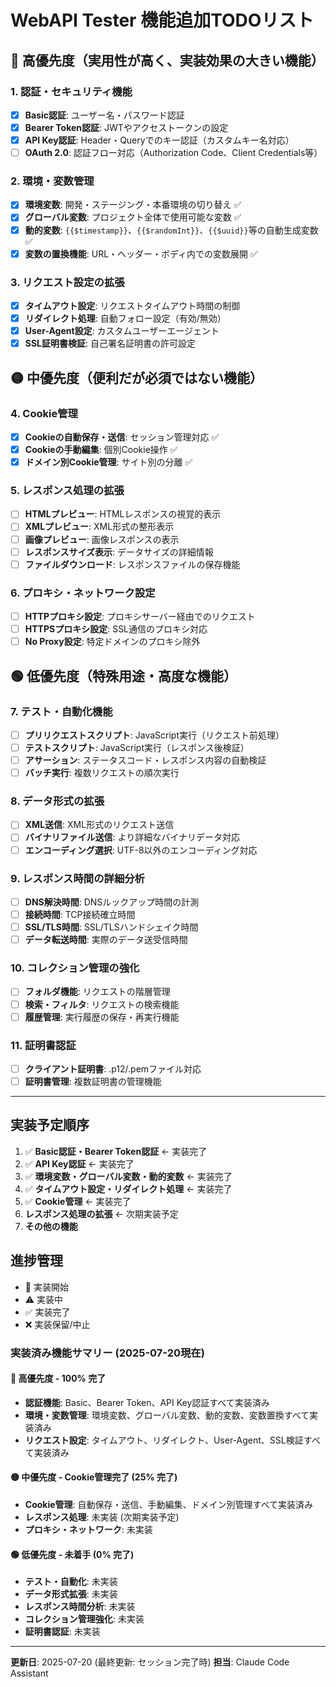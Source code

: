# WebAPI Tester 機能追加TODOリスト

## 🔴 高優先度（実用性が高く、実装効果の大きい機能）

### 1. 認証・セキュリティ機能

- [x] **Basic認証**: ユーザー名・パスワード認証
- [x] **Bearer Token認証**: JWTやアクセストークンの設定
- [x] **API Key認証**: Header・Queryでのキー認証（カスタムキー名対応）
- [ ] **OAuth 2.0**: 認証フロー対応（Authorization Code、Client Credentials等）

### 2. 環境・変数管理

- [x] **環境変数**: 開発・ステージング・本番環境の切り替え ✅
- [x] **グローバル変数**: プロジェクト全体で使用可能な変数 ✅
- [x] **動的変数**: `{{$timestamp}}`、`{{$randomInt}}`、`{{$uuid}}`等の自動生成変数 ✅
- [x] **変数の置換機能**: URL・ヘッダー・ボディ内での変数展開 ✅

### 3. リクエスト設定の拡張

- [x] **タイムアウト設定**: リクエストタイムアウト時間の制御
- [x] **リダイレクト処理**: 自動フォロー設定（有効/無効）
- [x] **User-Agent設定**: カスタムユーザーエージェント
- [x] **SSL証明書検証**: 自己署名証明書の許可設定

## 🟡 中優先度（便利だが必須ではない機能）

### 4. Cookie管理

- [x] **Cookieの自動保存・送信**: セッション管理対応 ✅
- [x] **Cookieの手動編集**: 個別Cookie操作 ✅
- [x] **ドメイン別Cookie管理**: サイト別の分離 ✅

### 5. レスポンス処理の拡張

- [ ] **HTMLプレビュー**: HTMLレスポンスの視覚的表示
- [ ] **XMLプレビュー**: XML形式の整形表示
- [ ] **画像プレビュー**: 画像レスポンスの表示
- [ ] **レスポンスサイズ表示**: データサイズの詳細情報
- [ ] **ファイルダウンロード**: レスポンスファイルの保存機能

### 6. プロキシ・ネットワーク設定

- [ ] **HTTPプロキシ設定**: プロキシサーバー経由でのリクエスト
- [ ] **HTTPSプロキシ設定**: SSL通信のプロキシ対応
- [ ] **No Proxy設定**: 特定ドメインのプロキシ除外

## 🟢 低優先度（特殊用途・高度な機能）

### 7. テスト・自動化機能

- [ ] **プリリクエストスクリプト**: JavaScript実行（リクエスト前処理）
- [ ] **テストスクリプト**: JavaScript実行（レスポンス後検証）
- [ ] **アサーション**: ステータスコード・レスポンス内容の自動検証
- [ ] **バッチ実行**: 複数リクエストの順次実行

### 8. データ形式の拡張

- [ ] **XML送信**: XML形式のリクエスト送信
- [ ] **バイナリファイル送信**: より詳細なバイナリデータ対応
- [ ] **エンコーディング選択**: UTF-8以外のエンコーディング対応

### 9. レスポンス時間の詳細分析

- [ ] **DNS解決時間**: DNSルックアップ時間の計測
- [ ] **接続時間**: TCP接続確立時間
- [ ] **SSL/TLS時間**: SSL/TLSハンドシェイク時間
- [ ] **データ転送時間**: 実際のデータ送受信時間

### 10. コレクション管理の強化

- [ ] **フォルダ機能**: リクエストの階層管理
- [ ] **検索・フィルタ**: リクエストの検索機能
- [ ] **履歴管理**: 実行履歴の保存・再実行機能

### 11. 証明書認証

- [ ] **クライアント証明書**: .p12/.pemファイル対応
- [ ] **証明書管理**: 複数証明書の管理機能

---

## 実装予定順序

1. ✅ **Basic認証・Bearer Token認証** ← 実装完了
2. ✅ **API Key認証** ← 実装完了
3. ✅ **環境変数・グローバル変数・動的変数** ← 実装完了
4. ✅ **タイムアウト設定・リダイレクト処理** ← 実装完了
5. ✅ **Cookie管理** ← 実装完了
6. **レスポンス処理の拡張** ← 次期実装予定
7. **その他の機能**

## 進捗管理

- 🚀 実装開始
- ⚠️ 実装中
- ✅ 実装完了
- ❌ 実装保留/中止

### 実装済み機能サマリー (2025-07-20現在)

#### 🔴 高優先度 - 100% 完了

- **認証機能**: Basic、Bearer Token、API Key認証すべて実装済み
- **環境・変数管理**: 環境変数、グローバル変数、動的変数、変数置換すべて実装済み
- **リクエスト設定**: タイムアウト、リダイレクト、User-Agent、SSL検証すべて実装済み

#### 🟡 中優先度 - Cookie管理完了 (25% 完了)

- **Cookie管理**: 自動保存・送信、手動編集、ドメイン別管理すべて実装済み
- **レスポンス処理**: 未実装 (次期実装予定)
- **プロキシ・ネットワーク**: 未実装

#### 🟢 低優先度 - 未着手 (0% 完了)

- **テスト・自動化**: 未実装
- **データ形式拡張**: 未実装
- **レスポンス時間分析**: 未実装
- **コレクション管理強化**: 未実装
- **証明書認証**: 未実装

---

**更新日**: 2025-07-20 (最終更新: セッション完了時)
**担当**: Claude Code Assistant

